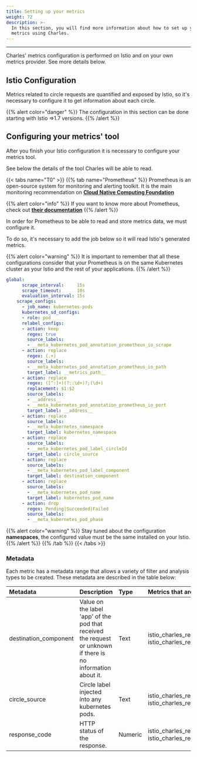 ```yaml
---
title: Setting up your metrics
weight: 72
description: >-
  In this section, you will find more information about how to set up your
  metrics using Charles.
---
```


---

Charles' metrics configuration is performed on Istio and on your own metrics provider. See more details below. 

## Istio Configuration

Metrics related to circle requests are quantified and exposed by Istio, so it's necessary to configure it to get information about each circle.

{{% alert color="danger" %}}
The configuration in this section can be done starting with Istio =&gt;1.7 versions. 
{{% /alert %}}

## Configuring your metrics' tool

After you finish your Istio configuration it is necessary to configure your metrics tool.

See below the details of the tool Charles will be able to read.

{{< tabs name="T0" >}}
{{% tab name="Prometheus" %}}
Prometheus is an open-source system for monitoring and alerting toolkit. It is the main monitoring recommendation on [**Cloud Native Computing Foundation**](https://cncf.io/)

{{% alert color="info" %}}
If you want to know more about Prometheus, check out [**their documentation**](https://prometheus.io/)
{{% /alert %}}

In order for Prometheus to be able to read and store metrics data, we must configure it.

To do so, it's necessary to add the job below so it will read Istio's generated metrics.

{{% alert color="warning" %}}
It is important to remember that all these configurations consider that your Prometheus is on the same Kubernetes cluster as your Istio and the rest of your applications.
{{% /alert %}}

```yaml
global:
      scrape_interval:     15s
      scrape_timeout:      10s
      evaluation_interval: 15s
    scrape_configs:
      - job_name: kubernetes-pods
      kubernetes_sd_configs:
      - role: pod
      relabel_configs:
      - action: keep
        regex: true
        source_labels:
        - __meta_kubernetes_pod_annotation_prometheus_io_scrape
      - action: replace
        regex: (.+)
        source_labels:
        - __meta_kubernetes_pod_annotation_prometheus_io_path
        target_label: __metrics_path__
      - action: replace
        regex: ([^:]+)(?::\d+)?;(\d+)
        replacement: $1:$2
        source_labels:
        - __address__
        - __meta_kubernetes_pod_annotation_prometheus_io_port
        target_label: __address__      
      - action: replace
        source_labels:
        - __meta_kubernetes_namespace
        target_label: kubernetes_namespace
      - action: replace
        source_labels:
        - __meta_kubernetes_pod_label_circleId
        target_label: circle_source
      - action: replace
        source_labels:
        - __meta_kubernetes_pod_label_component
        target_label: destination_component      
      - action: replace
        source_labels:
        - __meta_kubernetes_pod_name
        target_label: kubernetes_pod_name
      - action: drop
        regex: Pending|Succeeded|Failed
        source_labels:
        - __meta_kubernetes_pod_phase

```

{{% alert color="warning" %}}
Stay tuned about the configuration **namespaces**, the configured value must be the same installed on your Istio.
{{% /alert %}}
{{% /tab %}}
{{< /tabs >}}

### Metadata

Each metric has a metadata range that allows a variety of filter and analysis types to be created. These metadata are described in the table below:

| Metadata | Description | Type | Metrics that are present |
| :--- | :--- | :--- | :--- |
| destination\_component | Value on the label 'app' of the pod that received the request or unknown if there is no information about it. | Text | istio\_charles\_request\_total, istio\_charles\_request\_duration\_seconds |
| circle\_source | Circle label injected into any kubernetes pods. | Text | istio\_charles\_request\_total, istio\_charles\_request\_duration\_seconds |
| response\_code | HTTP status of the response. | Numeric | istio\_charles\_request\_total, istio\_charles\_request\_duration\_seconds |
